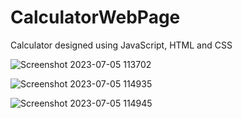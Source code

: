 # CalculatorWebPage

Calculator designed using JavaScript, HTML and CSS

![Screenshot 2023-07-05 113702](https://github.com/Abhay2807/CalculatorWebPage/assets/76277587/0b88eddb-9d74-4d21-9c24-2f3a17dedc50)



![Screenshot 2023-07-05 114935](https://github.com/Abhay2807/CalculatorWebPage/assets/76277587/6c0c1c1e-56f8-4b7b-92db-73b59e393904)

![Screenshot 2023-07-05 114945](https://github.com/Abhay2807/CalculatorWebPage/assets/76277587/3ad68c4f-c1ec-4e8e-89f3-7b97927f977d)

